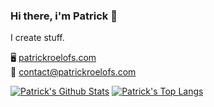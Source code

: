 ### Hi there, i'm Patrick 👋
I create stuff.

🖥️ [patrickroelofs.com](https://patrickroelofs.com) <br>
📧 [contact@patrickroelofs.com](mailto:contact@patrickroelofs.com)

[![Patrick's Github Stats](https://github-readme-stats.vercel.app/api?username=Patrickroelofs&count_private=true&show_icons=true)](https://github.com/Patrickroelofs)
[![Patrick's Top Langs](https://github-readme-stats.vercel.app/api/top-langs/?username=Patrickroelofs&layout=compact)](https://github.com/Patrickroelofs)
